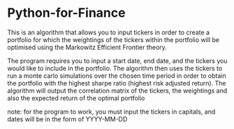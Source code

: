 # Python-for-Finance

This is an algorithm that allows you to input tickers in order to create a portfolio for which the weightings of the tickers 
within the portfolio will be optimised using the Markowitz Efficient Frontier theory. 

The program requires you to input a start date, end date, and the tickers you would like to include in the portfolio.
The algorithm then uses the tickers to run a monte carlo simulations over the chosen time period in order to obtain the
portfolio with the highest sharpe ratio (highest risk adjusted return). The algorithm will output the correlation matrix
of the tickers, the weightings and also the expected return of the optimal portfolio

note: for the program to work, you must input the tickers in capitals, and dates will be in the form of YYYY-MM-DD
